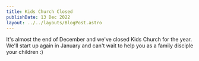 ```yaml
---
title: Kids Church Closed
publishDate: 13 Dec 2022
layout: ../../layouts/BlogPost.astro
---
```

I﻿t's almost the end of December and we've closed Kids Church for the year. We'll start up again in January and can't wait to help you as a family disciple your children :)